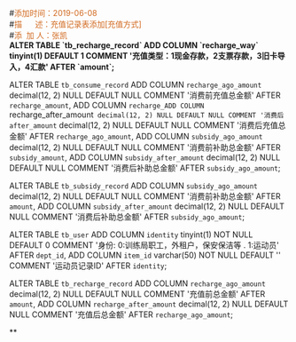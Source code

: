 \#<font color='#D2691E'>添加时间：2019-06-08</font><br/>
\#<font color='#D2691E'>描&nbsp;&nbsp;&nbsp;&nbsp;&nbsp;&nbsp;述：充值记录表添加[充值方式]</font><br/>
\#<font color='#D2691E'>添&nbsp;&nbsp;加&nbsp;人：张凯</font><br/>
<strong>ALTER TABLE \`tb_recharge_record\` ADD COLUMN \`recharge_way\` tinyint(1) DEFAULT 1 COMMENT \'充值类型：1现金存款，2支票存款，3旧卡导入，4汇款\' AFTER \`amount\`;</strong>


ALTER TABLE `tb_consume_record` 
ADD COLUMN `recharge_ago_amount` decimal(12, 2) NULL DEFAULT NULL COMMENT '消费前充值总金额' AFTER `recharge_amount`,
ADD COLUMN `recharge_ADD COLUMN `recharge_after_amount` decimal(12, 2) NULL DEFAULT NULL COMMENT '消费后after_amount` decimal(12, 2) NULL DEFAULT NULL COMMENT '消费后充值总金额' AFTER `recharge_ago_amount`,
ADD COLUMN `subsidy_ago_amount` decimal(12, 2) NULL DEFAULT NULL COMMENT '消费前补助总金额' AFTER `subsidy_amount`,
ADD COLUMN `subsidy_after_amount` decimal(12, 2) NULL DEFAULT NULL COMMENT '消费后补助总金额' AFTER `subsidy_ago_amount`;

ALTER TABLE `tb_subsidy_record` 
ADD COLUMN `subsidy_ago_amount` decimal(12, 2) NULL DEFAULT NULL COMMENT '消费前补助总金额' AFTER `amount`,
ADD COLUMN `subsidy_after_amount` decimal(12, 2) NULL DEFAULT NULL COMMENT '消费后补助总金额' AFTER `subsidy_ago_amount`;


ALTER TABLE `tb_user`
ADD COLUMN `identity` tinyint(1) NOT NULL DEFAULT 0 COMMENT '身份: 0:训练局职工，外租户，保安保洁等 . 1:运动员' AFTER `dept_id`,
ADD COLUMN `item_id` varchar(50) NOT NULL DEFAULT '' COMMENT '运动员记录ID' AFTER `identity`;

ALTER TABLE `tb_recharge_record` 
ADD COLUMN `recharge_ago_amount` decimal(12, 2) NULL DEFAULT NULL COMMENT '充值前总金额' AFTER `amount`,
ADD COLUMN `recharge_after_amount` decimal(12, 2) NULL DEFAULT NULL COMMENT '充值后总金额' AFTER `recharge_ago_amount`;

**